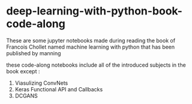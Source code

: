 # deep-learning-with-python-book-code-along
These are some jupyter notebooks made during reading the book of Francois Chollet named machine learning with python that has been published by manning

these code-along notebooks include all of the introduced subjects in the book except :
  1.  Viasulizing ConvNets
  2.  Keras Functional API and Callbacks
  3.  DCGANS
